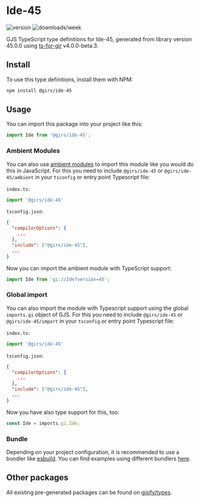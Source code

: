 
# Ide-45

![version](https://img.shields.io/npm/v/@girs/ide-45)
![downloads/week](https://img.shields.io/npm/dw/@girs/ide-45)


GJS TypeScript type definitions for Ide-45, generated from library version 45.0.0 using [ts-for-gir](https://github.com/gjsify/ts-for-gir) v4.0.0-beta.3.


## Install

To use this type definitions, install them with NPM:
```bash
npm install @girs/ide-45
```

## Usage

You can import this package into your project like this:
```ts
import Ide from '@girs/ide-45';
```

### Ambient Modules

You can also use [ambient modules](https://github.com/gjsify/ts-for-gir/tree/main/packages/cli#ambient-modules) to import this module like you would do this in JavaScript.
For this you need to include `@girs/ide-45` or `@girs/ide-45/ambient` in your `tsconfig` or entry point Typescript file:

`index.ts`:
```ts
import '@girs/ide-45'
```

`tsconfig.json`:
```json
{
  "compilerOptions": {
    ...
  },
  "include": ["@girs/ide-45"],
  ...
}
```

Now you can import the ambient module with TypeScript support: 

```ts
import Ide from 'gi://Ide?version=45';
```

### Global import

You can also import the module with Typescript support using the global `imports.gi` object of GJS.
For this you need to include `@girs/ide-45` or `@girs/ide-45/import` in your `tsconfig` or entry point Typescript file:

`index.ts`:
```ts
import '@girs/ide-45'
```

`tsconfig.json`:
```json
{
  "compilerOptions": {
    ...
  },
  "include": ["@girs/ide-45"],
  ...
}
```

Now you have also type support for this, too:

```ts
const Ide = imports.gi.Ide;
```

### Bundle

Depending on your project configuration, it is recommended to use a bundler like [esbuild](https://esbuild.github.io/). You can find examples using different bundlers [here](https://github.com/gjsify/ts-for-gir/tree/main/examples).

## Other packages

All existing pre-generated packages can be found on [gjsify/types](https://github.com/gjsify/types).


